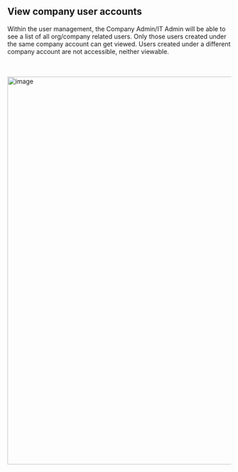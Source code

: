 ## View company user accounts

Within the user management, the Company Admin/IT Admin will be able to see a list of all org/company related users.
Only those users created under the same company account can get viewed. Users created under a different company account are not accessible, neither viewable.

<br>
<br>

<img width="873" alt="image" src="https://user-images.githubusercontent.com/94133633/210999747-77a4f38f-b045-402e-94b1-566fca078f96.png">

<br>
<br>
